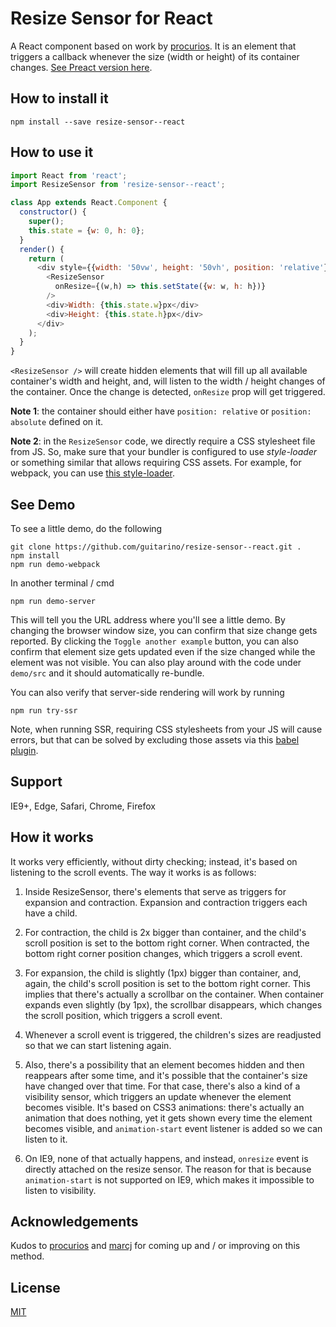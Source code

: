 # Resize Sensor for React

A React component based on work by [procurios](https://github.com/procurios/ResizeSensor). It is an element that triggers a callback whenever the size (width or height) of its container changes. [See Preact version here](https://github.com/guitarino/resize-sensor--preact).

## How to install it

```
npm install --save resize-sensor--react
```

## How to use it

```javascript
import React from 'react';
import ResizeSensor from 'resize-sensor--react';

class App extends React.Component {
  constructor() {
    super();
    this.state = {w: 0, h: 0};
  }
  render() {
    return (
      <div style={{width: '50vw', height: '50vh', position: 'relative'}}>
        <ResizeSensor
          onResize={(w,h) => this.setState({w: w, h: h})}
        />
        <div>Width: {this.state.w}px</div>
        <div>Height: {this.state.h}px</div>
      </div>
    );
  }
}
```

`<ResizeSensor />` will create hidden elements that will fill up all available container's width and height, and, will listen to the width / height changes of the container. Once the change is detected, `onResize` prop will get triggered.

**Note 1**: the container should either have `position: relative` or `position: absolute` defined on it.

**Note 2**: in the `ResizeSensor` code, we directly require a CSS stylesheet file from JS. So, make sure that your bundler is configured to use *style-loader* or something similar that allows requiring CSS assets. For example, for webpack, you can use [this style-loader](https://github.com/webpack-contrib/style-loader).

## See Demo

To see a little demo, do the following

```
git clone https://github.com/guitarino/resize-sensor--react.git .
npm install
npm run demo-webpack
```

In another terminal / cmd

```
npm run demo-server
```

This will tell you the URL address where you'll see a little demo. By changing the browser window size, you can confirm that size change gets reported. By clicking the `Toggle another example` button, you can also confirm that element size gets updated even if the size changed while the element was not visible. You can also play around with the code under `demo/src` and it should automatically re-bundle.

You can also verify that server-side rendering will work by running

```
npm run try-ssr
```

Note, when running SSR, requiring CSS stylesheets from your JS will cause errors, but that can be solved by excluding those assets via this [babel plugin](https://www.npmjs.com/package/babel-plugin-transform-require-ignore).

## Support

IE9+, Edge, Safari, Chrome, Firefox

## How it works

It works very efficiently, without dirty checking; instead, it's based on listening to the scroll events. The way it works is as follows:

1. Inside ResizeSensor, there's elements that serve as triggers for expansion and contraction. Expansion and contraction triggers each have a child.

2. For contraction, the child is 2x bigger than container, and the child's scroll position is set to the bottom right corner. When contracted, the bottom right corner position changes, which triggers a scroll event.

3. For expansion, the child is slightly (1px) bigger than container, and, again, the child's scroll position is set to the bottom right corner. This implies that there's actually a scrollbar on the container. When container expands even slightly (by 1px), the scrollbar disappears, which changes the scroll position, which triggers a scroll event.

4. Whenever a scroll event is triggered, the children's sizes are readjusted so that we can start listening again.

5. Also, there's a possibility that an element becomes hidden and then reappears after some time, and it's possible that the container's size have changed over that time. For that case, there's also a kind of a visibility sensor, which triggers an update whenever the element becomes visible. It's based on CSS3 animations: there's actually an animation that does nothing, yet it gets shown every time the element becomes visible, and `animation-start` event listener is added so we can listen to it.

6. On IE9, none of that actually happens, and instead, `onresize` event is directly attached on the resize sensor. The reason for that is because `animation-start` is not supported on IE9, which makes it impossible to listen to visibility.

## Acknowledgements

Kudos to [procurios](https://github.com/procurios/ResizeSensor) and [marcj](https://github.com/marcj/css-element-queries/) for coming up and / or improving on this method.

## License

[MIT](https://github.com/guitarino/resize-sensor--react/blob/master/LICENSE)